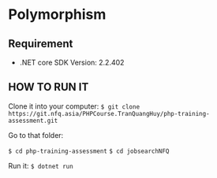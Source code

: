 # Polymorphism
## Requirement

- .NET core SDK Version: 2.2.402

## HOW TO RUN IT

Clone it into your computer:
`$ git clone https://git.nfq.asia/PHPCourse.TranQuangHuy/php-training-assessment.git`

Go to that folder:

`$ cd php-training-assessment`
`$ cd jobsearchNFQ`

Run it:
`$ dotnet run`
